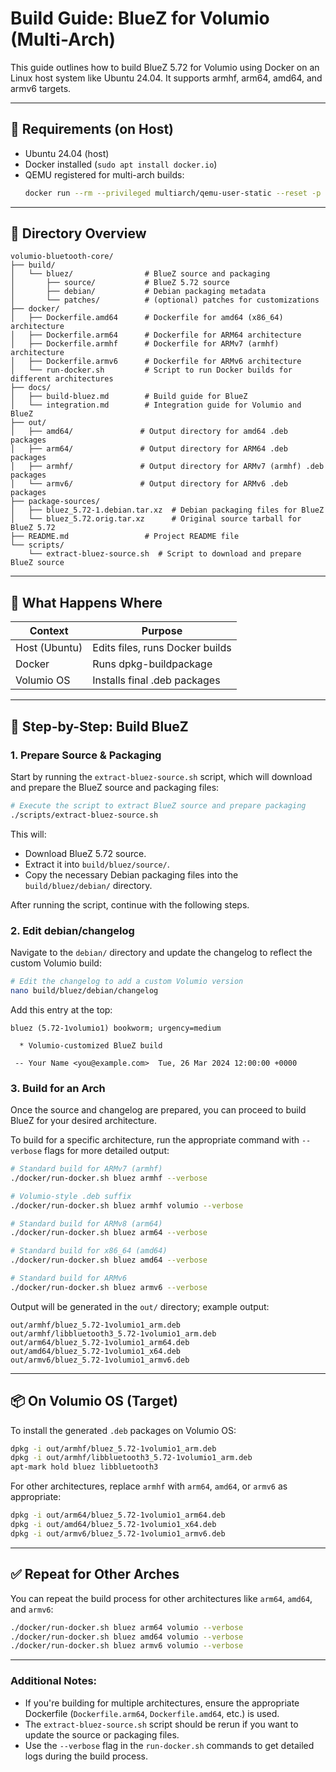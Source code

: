 # Build Guide: BlueZ for Volumio (Multi-Arch)

This guide outlines how to build BlueZ 5.72 for Volumio using Docker on an Linux host system like Ubuntu 24.04. It supports armhf, arm64, amd64, and armv6 targets.

---

## 🔧 Requirements (on Host)

- Ubuntu 24.04 (host)
- Docker installed (`sudo apt install docker.io`)
- QEMU registered for multi-arch builds:
  ```bash
  docker run --rm --privileged multiarch/qemu-user-static --reset -p yes
  ```

---

## 📁 Directory Overview

```
volumio-bluetooth-core/
├── build/
│   └── bluez/                # BlueZ source and packaging
│       ├── source/           # BlueZ 5.72 source
│       ├── debian/           # Debian packaging metadata
│       └── patches/          # (optional) patches for customizations
├── docker/
│   ├── Dockerfile.amd64      # Dockerfile for amd64 (x86_64) architecture
│   ├── Dockerfile.arm64      # Dockerfile for ARM64 architecture
│   ├── Dockerfile.armhf      # Dockerfile for ARMv7 (armhf) architecture
│   ├── Dockerfile.armv6      # Dockerfile for ARMv6 architecture
│   └── run-docker.sh         # Script to run Docker builds for different architectures
├── docs/
│   ├── build-bluez.md        # Build guide for BlueZ
│   └── integration.md        # Integration guide for Volumio and BlueZ
├── out/
│   ├── amd64/               # Output directory for amd64 .deb packages
│   ├── arm64/               # Output directory for ARM64 .deb packages
│   ├── armhf/               # Output directory for ARMv7 (armhf) .deb packages
│   └── armv6/               # Output directory for ARMv6 .deb packages
├── package-sources/
│   ├── bluez_5.72-1.debian.tar.xz  # Debian packaging files for BlueZ
│   └── bluez_5.72.orig.tar.xz      # Original source tarball for BlueZ 5.72
├── README.md                 # Project README file
└── scripts/
    └── extract-bluez-source.sh  # Script to download and prepare BlueZ source
```

---

## 🧭 What Happens Where

| Context       | Purpose                         |
|---------------|---------------------------------|
| Host (Ubuntu) | Edits files, runs Docker builds |
| Docker        | Runs dpkg-buildpackage          |
| Volumio OS    | Installs final .deb packages    |

---

## 🧱 Step-by-Step: Build BlueZ

### 1. Prepare Source & Packaging

Start by running the `extract-bluez-source.sh` script, which will download and prepare the BlueZ source and packaging files:

```bash
# Execute the script to extract BlueZ source and prepare packaging
./scripts/extract-bluez-source.sh
```

This will:
- Download BlueZ 5.72 source.
- Extract it into `build/bluez/source/`.
- Copy the necessary Debian packaging files into the `build/bluez/debian/` directory.

After running the script, continue with the following steps.

### 2. Edit debian/changelog

Navigate to the `debian/` directory and update the changelog to reflect the custom Volumio build:

```bash
# Edit the changelog to add a custom Volumio version
nano build/bluez/debian/changelog
```

Add this entry at the top:
```
bluez (5.72-1volumio1) bookworm; urgency=medium

  * Volumio-customized BlueZ build

 -- Your Name <you@example.com>  Tue, 26 Mar 2024 12:00:00 +0000
```

### 3. Build for an Arch

Once the source and changelog are prepared, you can proceed to build BlueZ for your desired architecture.

To build for a specific architecture, run the appropriate command with `--verbose` flags for more detailed output:

```bash
# Standard build for ARMv7 (armhf)
./docker/run-docker.sh bluez armhf --verbose

# Volumio-style .deb suffix
./docker/run-docker.sh bluez armhf volumio --verbose

# Standard build for ARMv8 (arm64)
./docker/run-docker.sh bluez arm64 --verbose

# Standard build for x86_64 (amd64)
./docker/run-docker.sh bluez amd64 --verbose

# Standard build for ARMv6
./docker/run-docker.sh bluez armv6 --verbose
```

Output will be generated in the `out/` directory; example output:

```
out/armhf/bluez_5.72-1volumio1_arm.deb
out/armhf/libbluetooth3_5.72-1volumio1_arm.deb
out/arm64/bluez_5.72-1volumio1_arm64.deb
out/amd64/bluez_5.72-1volumio1_x64.deb
out/armv6/bluez_5.72-1volumio1_armv6.deb
```

---

## 📦 On Volumio OS (Target)

To install the generated `.deb` packages on Volumio OS:

```bash
dpkg -i out/armhf/bluez_5.72-1volumio1_arm.deb
dpkg -i out/armhf/libbluetooth3_5.72-1volumio1_arm.deb
apt-mark hold bluez libbluetooth3
```

For other architectures, replace `armhf` with `arm64`, `amd64`, or `armv6` as appropriate:

```bash
dpkg -i out/arm64/bluez_5.72-1volumio1_arm64.deb
dpkg -i out/amd64/bluez_5.72-1volumio1_x64.deb
dpkg -i out/armv6/bluez_5.72-1volumio1_armv6.deb
```

---

## ✅ Repeat for Other Arches

You can repeat the build process for other architectures like `arm64`, `amd64`, and `armv6`:

```bash
./docker/run-docker.sh bluez arm64 volumio --verbose
./docker/run-docker.sh bluez amd64 volumio --verbose
./docker/run-docker.sh bluez armv6 volumio --verbose
```

---

### Additional Notes:
- If you're building for multiple architectures, ensure the appropriate Dockerfile (`Dockerfile.arm64`, `Dockerfile.amd64`, etc.) is used.
- The `extract-bluez-source.sh` script should be rerun if you want to update the source or packaging files.
- Use the `--verbose` flag in the `run-docker.sh` commands to get detailed logs during the build process.
